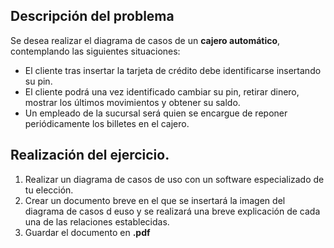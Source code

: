 ## Descripción del problema

Se desea realizar el diagrama de casos de un **cajero automático**, contemplando las siguientes situaciones:
 - El cliente tras insertar la tarjeta de crédito debe identificarse insertando su pin.
 - El cliente podrá una vez identificado cambiar su pin, retirar dinero, mostrar los últimos movimientos y obtener su saldo.
 - Un empleado de la sucursal será quien se encargue de reponer periódicamente los billetes en el cajero.

## Realización del ejercicio.
1. Realizar un diagrama de casos de uso con un software especializado de tu elección.
2. Crear un documento breve en el que se insertará la imagen del diagrama de casos d euso y se realizará una breve explicación de cada una de las relaciones establecidas.
3. Guardar el documento en **.pdf**